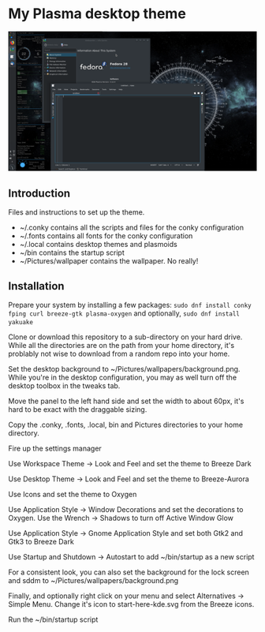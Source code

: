 # My Plasma desktop theme

![Screenshot](screenshots/screenshot.png)

## Introduction

Files and instructions to set up the theme.


* ~/.conky contains all the scripts and files for the conky configuration
* ~/.fonts contains all fonts for the conky configuration
* ~/.local contains desktop themes and plasmoids
* ~/bin contains the startup script
* ~/Pictures/wallpaper contains the wallpaper. No really!

##  Installation

Prepare your system by installing a few packages: `sudo dnf install conky fping curl breeze-gtk plasma-oxygen` and optionally, `sudo dnf install yakuake`

Clone or download this repository to a sub-directory on your hard drive. While all the directories are on the path from your home directory, it's problably not wise to download from a random repo into your home.

Set the desktop background to ~/Pictures/wallpapers/background.png. While you're in the desktop configuration, you may as well turn off the desktop toolbox in the tweaks tab.

Move the panel to the left hand side and set the width to about 60px, it's hard to be exact with the draggable sizing.

Copy the .conky, .fonts, .local, bin and Pictures directories to your home directory.

Fire up the settings manager

Use Workspace Theme -> Look and Feel and set the theme to Breeze Dark

Use Desktop Theme -> Look and Feel and set the theme to Breeze-Aurora

Use Icons and set the theme to Oxygen

Use Application Style -> Window Decorations and set the decorations to Oxygen. Use the Wrench -> Shadows to turn off Active Window Glow

Use Application Style -> Gnome Application Style and set both Gtk2 and Gtk3 to Breeze Dark

Use Startup and Shutdown -> Autostart to add ~/bin/startup as a new script

For a consistent look, you can also set the background for the lock screen and sddm to ~/Pictures/wallpapers/background.png

Finally, and optionally right click on your menu and select Alternatives -> Simple Menu. Change it's icon to start-here-kde.svg from the Breeze icons.

Run the ~/bin/startup script

